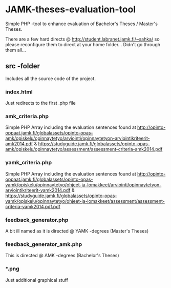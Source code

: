 # JAMK-theses-evaluation-tool
Simple PHP -tool to enhance evaluation of Bachelor's Theses / Master's Theses.

There are a few hard directs @ http://student.labranet.jamk.fi/~sahka/ so please reconfigure them to direct at your home folder... Didn't go through them all...

## src -folder

Includes all the source code of the project.

### index.html

Just redirects to the first .php file

### amk_criteria.php

Simple PHP Array including the evaluation sentences found at
http://opinto-oppaat.jamk.fi/globalassets/opinto-opas-amk/opiskelu/opinnaytetyo/arviointi/opinnaytetyon-arviointikriteerit-amk2014.pdf
&
https://studyguide.jamk.fi/globalassets/opinto-opas-amk/opiskelu/opinnaytetyo/assessment/assessment-criteria-amk2014.pdf

### yamk_criteria.php

Simple PHP Array including the evaluation sentences found at 
http://opinto-oppaat.jamk.fi/globalassets/opinto-opas-yamk/opiskelu/opinnaytetyo/ohjeet-ja-lomakkeet/arviointi/opinnaytetyon-arviointikriteerit-yamk2014.pdf
&
https://studyguide.jamk.fi/globalassets/opinto-opas-yamk/opiskelu/opinnaytetyo/ohjeet-ja-lomakkeet/assessment/assessment-criteria-yamk2014.pdf.pdf

### feedback_generator.php

A bit ill named as it is directed @ YAMK -degrees (Master's Theses)

### feedback_generator_amk.php

This is directed @ AMK -degrees (Bachelor's Theses)


### *.png

Just additional graphical stuff
